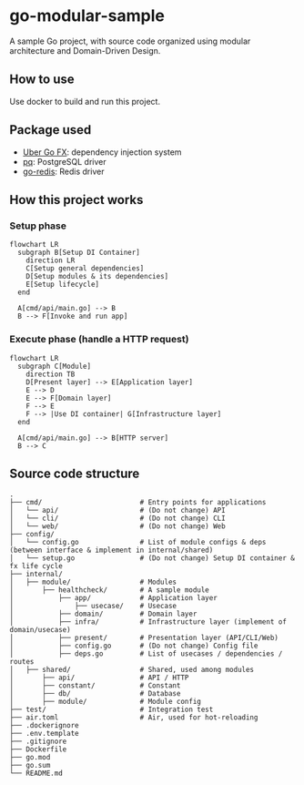 # go-modular-sample

A sample Go project, with source code organized using modular architecture and Domain-Driven Design.

## How to use

Use docker to build and run this project.

## Package used

- [Uber Go FX](https://github.com/uber-go/fx): dependency injection system
- [pq](https://github.com/lib/pq): PostgreSQL driver
- [go-redis](https://github.com/redis/go-redis): Redis driver

## How this project works

### Setup phase

```mermaid
flowchart LR
  subgraph B[Setup DI Container]
    direction LR
    C[Setup general dependencies]
    D[Setup modules & its dependencies]
    E[Setup lifecycle]
  end

  A[cmd/api/main.go] --> B
  B --> F[Invoke and run app]
```

### Execute phase (handle a HTTP request)

```mermaid
flowchart LR
  subgraph C[Module]
    direction TB
    D[Present layer] --> E[Application layer]
    E --> D
    E --> F[Domain layer]
    F --> E
    F --> |Use DI container| G[Infrastructure layer]
  end

  A[cmd/api/main.go] --> B[HTTP server]
  B --> C
```

## Source code structure

```
.
├── cmd/                        # Entry points for applications
│   └── api/                    # (Do not change) API
│   └── cli/                    # (Do not change) CLI
│   └── web/                    # (Do not change) Web
├── config/
│   └── config.go               # List of module configs & deps (between interface & implement in internal/shared)
│   └── setup.go                # (Do not change) Setup DI container & fx life cycle
├── internal/
│   ├── module/                 # Modules
│       ├── healthcheck/        # A sample module
│           ├── app/            # Application layer
│               ├── usecase/    # Usecase
│           ├── domain/         # Domain layer
│           ├── infra/          # Infrastructure layer (implement of domain/usecase)
│           ├── present/        # Presentation layer (API/CLI/Web)
│           ├── config.go       # (Do not change) Config file
│           ├── deps.go         # List of usecases / dependencies / routes
│   ├── shared/                 # Shared, used among modules
│       ├── api/                # API / HTTP
│       ├── constant/           # Constant
│       ├── db/                 # Database
│       ├── module/             # Module config
├── test/                       # Integration test
├── air.toml                    # Air, used for hot-reloading
├── .dockerignore
├── .env.template
├── .gitignore
├── Dockerfile
├── go.mod
├── go.sum
└── README.md
```
